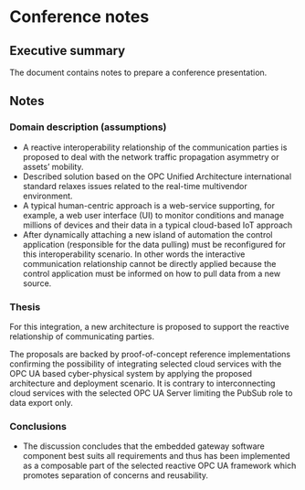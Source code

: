 # Conference notes

## Executive summary

The document contains notes to prepare a conference presentation.

## Notes

### Domain description (assumptions)

- A reactive interoperability relationship of the communication parties is proposed to deal with the network traffic propagation asymmetry or assets’ mobility.
- Described solution based on the OPC Unified Architecture international standard relaxes issues related to the real-time multivendor environment.
- A typical human-centric approach is a web-service supporting, for example, a web user interface (UI) to monitor conditions and manage millions of devices and their data in a typical cloud-based IoT approach
- After dynamically attaching a new island of automation the control application (responsible for the data pulling) must be reconfigured for this interoperability scenario. In other words the interactive communication relationship cannot be directly applied because the control application must be informed on how to pull data from a new source.

### Thesis

For this integration, a new architecture is proposed to support the reactive relationship of communicating parties.

The proposals are backed by proof-of-concept reference implementations confirming the possibility of integrating selected cloud services with the OPC UA based cyber-physical system by applying the proposed architecture and deployment scenario. It is contrary to interconnecting cloud services with the selected OPC UA Server limiting the PubSub role to data export only.

### Conclusions

- The discussion concludes that the embedded gateway software component best suits all requirements and thus has been implemented as a composable part of the selected reactive OPC UA
framework which promotes separation of concerns and reusability.
